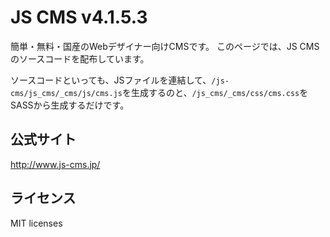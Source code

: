 # JS CMS v4.1.5.3
簡単・無料・国産のWebデザイナー向けCMSです。
このページでは、JS CMSのソースコードを配布しています。

ソースコードといっても、JSファイルを連結して、`/js-cms/js_cms/_cms/js/cms.js`を生成するのと、`/js_cms/_cms/css/cms.css`をSASSから生成するだけです。

## 公式サイト

http://www.js-cms.jp/

## ライセンス
MIT licenses
